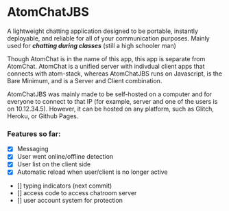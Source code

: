 # AtomChatJBS

A lightweight chatting application designed to be portable, instantly deployable, and reliable for all of your communication purposes. Mainly used for ***chatting during classes*** (still a high schooler man)

Though AtomChat is in the name of this app, this app is separate from AtomChat. AtomChat is a unified server with indivdual client apps that connects with atom-stack, whereas AtomChatJBS runs on Javascript, is the Bare Minimum, and is a Server and Client combination.

AtomChatJBS was mainly made to be self-hosted on a computer and for everyone to connect to that IP (for example, server and one of the users is on 10.12.34.5). However, it can be hosted on any platform, such as Glitch, Heroku, or Github Pages. 

### Features so far:
- [X] Messaging
- [x] User went online/offline detection
- [X] User list on the client side
- [X] Automatic reload when user/client is no longer active
- [] typing indicators (next commit)
- [] access code to access chatroom server
- [] user account system for protection
